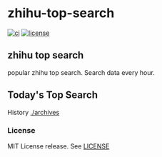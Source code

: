 # zhihu-top-search

[![ci](https://github.com/RyuSeiri/zhihu-top-search/actions/workflows/ci.yml/badge.svg)](https://github.com/RyuSeiri/zhihu-top-search/actions/workflows/ci.yml)
[![license](https://img.shields.io/github/license/RyuSeiri/zhihu-top-search)](https://github.com/RyuSeiri/zhihu-top-search/blob/master/LICENSE)

## zhihu top search
popular zhihu top search. Search data every hour.

## Today's Top Search

<!-- BEGIN -->
<!-- UpdateTime Fri Feb 03 2023 07:15:31 GMT+0800 (China Standard Time) -->


<!-- END -->

History [./archives](./archives)

### License

MIT License release. See [LICENSE](./LICENSE)
